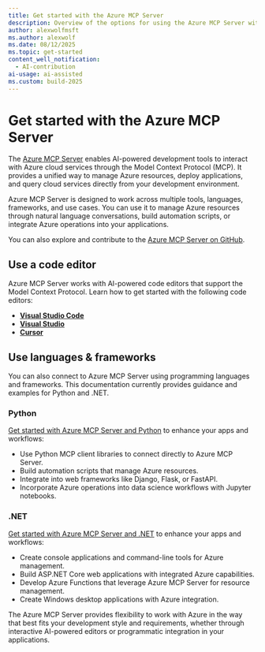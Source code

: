 ```yaml
---
title: Get started with the Azure MCP Server
description: Overview of the options for using the Azure MCP Server with tools and languages
author: alexwolfmsft
ms.author: alexwolf
ms.date: 08/12/2025
ms.topic: get-started
content_well_notification: 
  - AI-contribution
ai-usage: ai-assisted
ms.custom: build-2025
---
```


# Get started with the Azure MCP Server

The [Azure MCP Server](overview.md) enables AI-powered development tools to interact with Azure cloud services through the Model Context Protocol (MCP). It provides a unified way to manage Azure resources, deploy applications, and query cloud services directly from your development environment.

Azure MCP Server is designed to work across multiple tools, languages, frameworks, and use cases. You can use it to manage Azure resources through natural language conversations, build automation scripts, or integrate Azure operations into your applications.

You can also explore and contribute to the [Azure MCP Server on GitHub](https://github.com/microsoft/mcp/tree/main/servers/Azure.Mcp.Server).

## Use a code editor

Azure MCP Server works with AI-powered code editors that support the Model Context Protocol. Learn how to get started with the following code editors:

- [**Visual Studio Code**](get-started/tools/visual-studio-code.md)
- [**Visual Studio**](get-started/tools/visual-studio.md)
- [**Cursor**](get-started/tools/cursor.md)

## Use languages & frameworks

You can also connect to Azure MCP Server using programming languages and frameworks. This documentation currently provides guidance and examples for Python and .NET.

### Python

[Get started with Azure MCP Server and Python](get-started/languages/python.md) to enhance your apps and workflows:

- Use Python MCP client libraries to connect directly to Azure MCP Server.
- Build automation scripts that manage Azure resources.
- Integrate into web frameworks like Django, Flask, or FastAPI.
- Incorporate Azure operations into data science workflows with Jupyter notebooks.

### .NET

[Get started with Azure MCP Server and .NET](get-started/languages/dotnet.md) to enhance your apps and workflows:

- Create console applications and command-line tools for Azure management.
- Build ASP.NET Core web applications with integrated Azure capabilities.
- Develop Azure Functions that leverage Azure MCP Server for resource management.
- Create Windows desktop applications with Azure integration.

The Azure MCP Server provides flexibility to work with Azure in the way that best fits your development style and requirements, whether through interactive AI-powered editors or programmatic integration in your applications.

